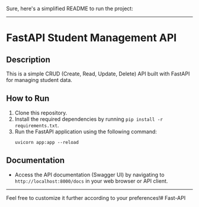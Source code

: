 Sure, here's a simplified README to run the project:

---

# FastAPI Student Management API

## Description

This is a simple CRUD (Create, Read, Update, Delete) API built with FastAPI for managing student data.

## How to Run

1. Clone this repository.
2. Install the required dependencies by running `pip install -r requirements.txt`.
3. Run the FastAPI application using the following command:
   ```
   uvicorn app:app --reload
   ```

## Documentation

- Access the API documentation (Swagger UI) by navigating to `http://localhost:8000/docs` in your web browser or API client.

---

Feel free to customize it further according to your preferences!#   F a s t - A P I  
 